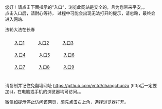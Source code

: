您好！请点击下面指示的“入口”，浏览此网站是安全的，且为您带来平安。。 <br/>
点击入口后，请耐心等待， 过程中可能会出现无法打开的提示，请忽略，最终会进入网站. </br>

法轮大法在长春<br/>
<div style="padding:10px"><a style="margin:20px" target="_blank" href="https://drr8zsojsue7c.cloudfront.net/2Qpsp?wvprwj" id="ccLink1" rel="nofollow">入口1</a> <a target="_blank" style="margin:20px" href="https://d15twfepng6bsp.cloudfront.net/2Qpsp?xpriki" id="ccLink2" rel="nofollow">入口2</a> <a style="margin:20px" target="_blank" href="https://dkgyyo7yk3es.cloudfront.net/2Qpsp?gotuzkbl" id="ccLink3" rel="nofollow">入口3</a></div>

<div style="padding:10px" ><a style="margin:20px" target="_blank" href="https://drr8zsojsue7c.cloudfront.net/2Qpsp?wvprwj" id="ccLink4" rel="nofollow">入口4</a> <a style="margin:20px" href="https://d15twfepng6bsp.cloudfront.net/2Qpsp?xpriki" target="_blank" id="ccLink5" rel="nofollow">入口5</a> <a style="margin:20px" href="https://dkgyyo7yk3es.cloudfront.net/2Qpsp?gotuzkbl" target="_blank" id="ccLink6" rel="nofollow">入口6</a></div>

<div style="padding:10px"><a style="margin:20px" target="_blank" href="https://drr8zsojsue7c.cloudfront.net/2Qpsp?wvprwj" id="ccLink7" rel="nofollow">入口7</a> <a style="margin:20px" href="https://d15twfepng6bsp.cloudfront.net/2Qpsp?xpriki" target="_blank" id="ccLink8" rel="nofollow">入口8</a> <a style="margin:20px" target="_blank" href="https://dkgyyo7yk3es.cloudfront.net/2Qpsp?gotuzkbl" id="ccLink9" rel="nofollow">入口9</a></div>

<br/>



请复制并记住免翻墙网址 https://github.com/yntd/changchunzx (http后一定要加s)，在电脑或手机的浏览器均可访问。。<br/>

微信如提示停止访问该网页，须先点击右上角，选择浏览器打开。
